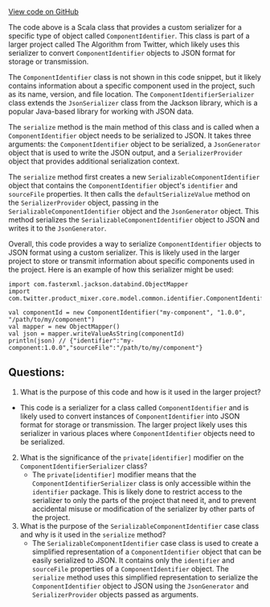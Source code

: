 [View code on GitHub](https://github.com/misbahsy/the-algorithm/product-mixer/core/src/main/scala/com/twitter/product_mixer/core/model/common/identifier/ComponentIdentifierSerializer.scala)

The code above is a Scala class that provides a custom serializer for a specific type of object called `ComponentIdentifier`. This class is part of a larger project called The Algorithm from Twitter, which likely uses this serializer to convert `ComponentIdentifier` objects to JSON format for storage or transmission.

The `ComponentIdentifier` class is not shown in this code snippet, but it likely contains information about a specific component used in the project, such as its name, version, and file location. The `ComponentIdentifierSerializer` class extends the `JsonSerializer` class from the Jackson library, which is a popular Java-based library for working with JSON data.

The `serialize` method is the main method of this class and is called when a `ComponentIdentifier` object needs to be serialized to JSON. It takes three arguments: the `ComponentIdentifier` object to be serialized, a `JsonGenerator` object that is used to write the JSON output, and a `SerializerProvider` object that provides additional serialization context.

The `serialize` method first creates a new `SerializableComponentIdentifier` object that contains the `ComponentIdentifier` object's `identifier` and `sourceFile` properties. It then calls the `defaultSerializeValue` method on the `SerializerProvider` object, passing in the `SerializableComponentIdentifier` object and the `JsonGenerator` object. This method serializes the `SerializableComponentIdentifier` object to JSON and writes it to the `JsonGenerator`.

Overall, this code provides a way to serialize `ComponentIdentifier` objects to JSON format using a custom serializer. This is likely used in the larger project to store or transmit information about specific components used in the project. Here is an example of how this serializer might be used:

```
import com.fasterxml.jackson.databind.ObjectMapper
import com.twitter.product_mixer.core.model.common.identifier.ComponentIdentifier

val componentId = new ComponentIdentifier("my-component", "1.0.0", "/path/to/my/component")
val mapper = new ObjectMapper()
val json = mapper.writeValueAsString(componentId)
println(json) // {"identifier":"my-component:1.0.0","sourceFile":"/path/to/my/component"}
```
## Questions: 
 1. What is the purpose of this code and how is it used in the larger project?
   - This code is a serializer for a class called `ComponentIdentifier` and is likely used to convert instances of `ComponentIdentifier` into JSON format for storage or transmission. The larger project likely uses this serializer in various places where `ComponentIdentifier` objects need to be serialized.
2. What is the significance of the `private[identifier]` modifier on the `ComponentIdentifierSerializer` class?
   - The `private[identifier]` modifier means that the `ComponentIdentifierSerializer` class is only accessible within the `identifier` package. This is likely done to restrict access to the serializer to only the parts of the project that need it, and to prevent accidental misuse or modification of the serializer by other parts of the project.
3. What is the purpose of the `SerializableComponentIdentifier` case class and why is it used in the `serialize` method?
   - The `SerializableComponentIdentifier` case class is used to create a simplified representation of a `ComponentIdentifier` object that can be easily serialized to JSON. It contains only the `identifier` and `sourceFile` properties of a `ComponentIdentifier` object. The `serialize` method uses this simplified representation to serialize the `ComponentIdentifier` object to JSON using the `JsonGenerator` and `SerializerProvider` objects passed as arguments.